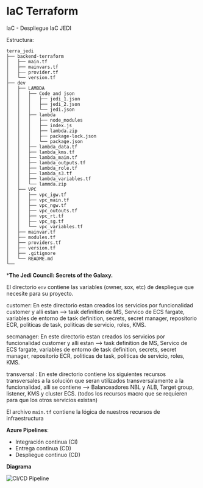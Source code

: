 # IaC Terraform

IaC - Despliegue IaC JEDI

Estructura:

```console
terra_jedi
├── backend-terraform
│   ├── main.tf
│   ├── mainvars.tf
│   ├── provider.tf
│   └── version.tf
├── dev
│   ├── LAMBDA
│   │   ├── Code and json
│   │   │   ├── jedi_1.json
│   │   │   ├── jedi_2.json
│   │   │   └── jedi.json
│   │   ├── lambda
│   │   │   ├── node_modules
│   │   │   ├── index.js
│   │   │   ├── lambda.zip
│   │   │   ├── package-lock.json
│   │   │   └── package.json
│   │   ├── lambda_data.tf
│   │   ├── lambda_kms.tf
│   │   ├── lambda_maim.tf
│   │   ├── lambda_outputs.tf
│   │   ├── lambda_role.tf
│   │   ├── lambda_s3.tf
│   │   ├── lambda_variables.tf
│   │   └── lammda.zip
│   ├── VPC
│   │   ├── vpc_igw.tf
│   │   ├── vpc_main.tf
│   │   ├── vpc_ngw.tf
│   │   ├── vpc_outouts.tf
│   │   ├── vpc_rt.tf
│   │   ├── vpc_sg.tf
│   │   └── vpc_variables.tf
│   ├── mainvar.tf
│   ├── modules.tf
│   ├── providers.tf
│   ├── version.tf
│   ├── .gitignore
│   └── README.md
└──
```

***The Jedi Council: Secrets of the Galaxy.**

El directorio `env` contiene las variables (owner, sox, etc) de despliegue que necesite para su proyecto.

customer: En este directorio estan creados los servicios por funcionalidad customer y alli estan --> task definition de MS, Servico de ECS fargate, variables de entorno de task definition, secrets, secret manager, repositorio ECR, politicas de task, politicas de servicio, roles, KMS.

secmanager: En este directorio estan creados los servicios por funcionalidad customer y alli estan --> task definition de MS, Servico de ECS fargate, variables de entorno de task definition, secrets, secret manager, repositorio ECR, politicas de task, politicas de servicio, roles, KMS.

transversal : En este directorio contiene los siguientes recursos transversales a la solución que seran utilizados transversalamente a la funcionalidad, alli se contiene --> Balanceadores NBL y ALB, Target group, listener, KMS y cluster ECS. (todos los recursos macro que se requieren para que los otros servicios existan)

El archivo `main.tf` contiene la lógica de nuestros recursos de infraestructura

**Azure Pipelines**:

- Integración continua (CI)
- Entrega continua (CD)
- Despliegue continuo (CD)


**Diagrama**

![CI/CD Pipeline](doc/jedi-Página-2.jpg)

```
